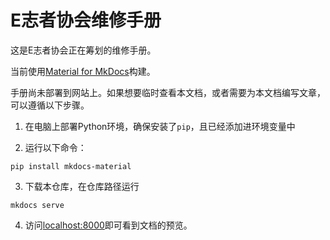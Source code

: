 # E志者协会维修手册

这是E志者协会正在筹划的维修手册。

当前使用[Material for MkDocs](https://squidfunk.github.io/mkdocs-material/)构建。

手册尚未部署到网站上。如果想要临时查看本文档，或者需要为本文档编写文章，可以遵循以下步骤。

1. 在电脑上部署Python环境，确保安装了`pip`，且已经添加进环境变量中

2. 运行以下命令：
```shell
pip install mkdocs-material
```
3. 下载本仓库，在仓库路径运行
```shell
mkdocs serve
```
4. 访问[localhost:8000](localhost:8000)即可看到文档的预览。